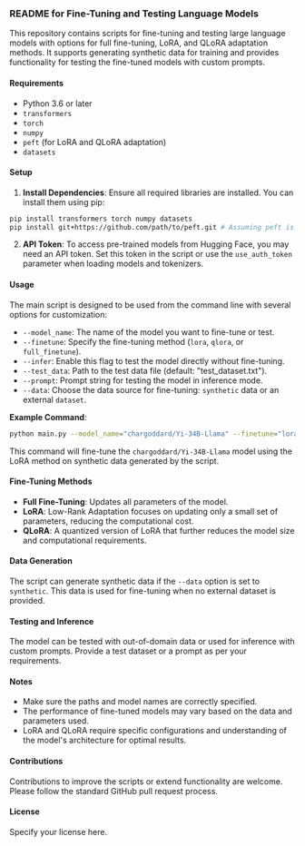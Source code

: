 ### README for Fine-Tuning and Testing Language Models

This repository contains scripts for fine-tuning and testing large language models with options for full fine-tuning, LoRA, and QLoRA adaptation methods. It supports generating synthetic data for training and provides functionality for testing the fine-tuned models with custom prompts.

#### Requirements

- Python 3.6 or later
- `transformers`
- `torch`
- `numpy`
- `peft` (for LoRA and QLoRA adaptation)
- `datasets`

#### Setup

1. **Install Dependencies**: Ensure all required libraries are installed. You can install them using pip:

```bash
pip install transformers torch numpy datasets
pip install git+https://github.com/path/to/peft.git # Assuming peft is not available on PyPI and needs to be installed from a Git repository
```

2. **API Token**: To access pre-trained models from Hugging Face, you may need an API token. Set this token in the script or use the `use_auth_token` parameter when loading models and tokenizers.

#### Usage

The main script is designed to be used from the command line with several options for customization:

- `--model_name`: The name of the model you want to fine-tune or test.
- `--finetune`: Specify the fine-tuning method (`lora`, `qlora`, or `full_finetune`).
- `--infer`: Enable this flag to test the model directly without fine-tuning.
- `--test_data`: Path to the test data file (default: "test_dataset.txt").
- `--prompt`: Prompt string for testing the model in inference mode.
- `--data`: Choose the data source for fine-tuning: `synthetic` data or an external `dataset`.

**Example Command**:

```bash
python main.py --model_name="chargoddard/Yi-34B-Llama" --finetune="lora" --data="synthetic"
```

This command will fine-tune the `chargoddard/Yi-34B-Llama` model using the LoRA method on synthetic data generated by the script.

#### Fine-Tuning Methods

- **Full Fine-Tuning**: Updates all parameters of the model.
- **LoRA**: Low-Rank Adaptation focuses on updating only a small set of parameters, reducing the computational cost.
- **QLoRA**: A quantized version of LoRA that further reduces the model size and computational requirements.

#### Data Generation

The script can generate synthetic data if the `--data` option is set to `synthetic`. This data is used for fine-tuning when no external dataset is provided.

#### Testing and Inference

The model can be tested with out-of-domain data or used for inference with custom prompts. Provide a test dataset or a prompt as per your requirements.

#### Notes

- Make sure the paths and model names are correctly specified.
- The performance of fine-tuned models may vary based on the data and parameters used.
- LoRA and QLoRA require specific configurations and understanding of the model's architecture for optimal results.

#### Contributions

Contributions to improve the scripts or extend functionality are welcome. Please follow the standard GitHub pull request process.

#### License

Specify your license here.